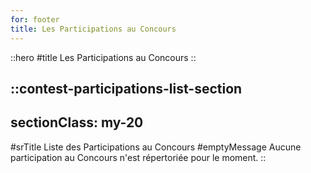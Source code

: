 ```yaml
---
for: footer
title: Les Participations au Concours
---
```


::hero
#title
Les Participations au Concours
::

::contest-participations-list-section
---
sectionClass: my-20
---
#srTitle
Liste des Participations au Concours
#emptyMessage
Aucune participation au Concours n'est répertoriée pour le moment.
::
